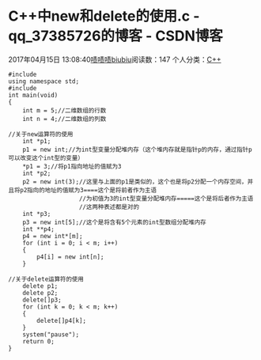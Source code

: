 # C++中new和delete的使用.c - qq_37385726的博客 - CSDN博客





2017年04月15日 13:08:40[啧啧啧biubiu](https://me.csdn.net/qq_37385726)阅读数：147
个人分类：[C++](https://blog.csdn.net/qq_37385726/article/category/6862768)










```
#include
using namespace std;
#include
int main(void)
{
	int m = 5;//二维数组的行数
	int n = 4;//二维数组的列数

//关于new运算符的使用
	int *p1;
	p1 = new int;//为int型变量分配堆内存（这个堆内存就是指针p的内存，通过指针p可以改变这个int型的变量）
	*p1 = 3;//将p1指向地址的值赋为3
	int *p2;
	p2 = new int(3);//这里与上面的p1是类似的，这个也是将p2分配一个内存空间，并且将p2指向的地址的值赋为3====这个是将前者作为主语
	                //为初值为3的int型变量分配堆内存=====这个是将后者作为主语
	                //这两种表述都是对的
	int *p3;
	p3 = new int[5];//这个是将含有5个元素的int型数组分配堆内存
	int **p4;
	p4 = new int*[m];
	for (int i = 0; i < m; i++)
	{
		p4[i] = new int[n];
	}

//关于delete运算符的使用
	delete p1;
	delete p2;
	delete[]p3;
	for (int k = 0; k < m; k++)
	{
		delete[]p4[k];
	}
	system("pause");
	return 0;
}
```




